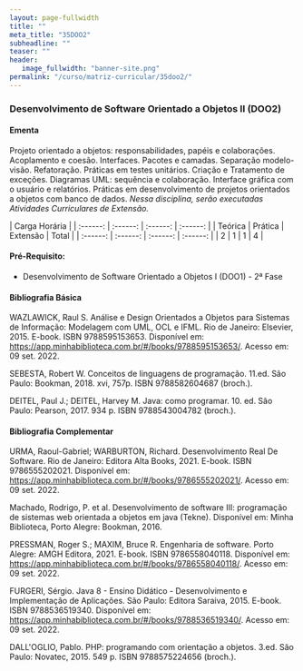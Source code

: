 ```yaml
---
layout: page-fullwidth
title: ""
meta_title: "35DOO2"
subheadline: ""
teaser: ""
header:
   image_fullwidth: "banner-site.png"
permalink: "/curso/matriz-curricular/35doo2/"
---
```


### **Desenvolvimento de Software Orientado a Objetos II (DOO2)**

#### **Ementa**

Projeto orientado a objetos: responsabilidades, papéis e colaborações. Acoplamento e coesão. Interfaces. Pacotes e camadas. Separação modelo-visão. Refatoração. Práticas em testes unitários. Criação e Tratamento de exceções. Diagramas UML: sequência e colaboração. Interface gráfica com o usuário e relatórios. Práticas em desenvolvimento de projetos orientados a objetos com banco de dados. *Nessa disciplina, serão executadas Atividades Curriculares de Extensão.*

| Carga Horária | 
| :------: | :------: | :------: | :------: |
| Teórica | Prática | Extensão | Total |
| :------: | :------: | :------: | :------: |
| 2 | 1 | 1 | 4 |

#### **Pré-Requisito:**

- Desenvolvimento de Software Orientado a Objetos I (DOO1) - 2ª Fase

#### **Bibliografia Básica**

WAZLAWICK, Raul S. Análise e Design Orientados a Objetos para Sistemas de Informação: Modelagem com UML, OCL e IFML. Rio de Janeiro: Elsevier, 2015. E-book. ISBN 9788595153653. Disponível em: https://app.minhabiblioteca.com.br/#/books/9788595153653/. Acesso em: 09 set. 2022. 

SEBESTA, Robert W. Conceitos de linguagens de programação. 11.ed. São Paulo: Bookman, 2018. xvi, 757p. ISBN 9788582604687 (broch.). 

DEITEL, Paul J.; DEITEL, Harvey M. Java: como programar. 10. ed. São Paulo: Pearson, 2017. 934 p. ISBN 9788543004782 (broch.). 

#### **Bibliografia Complementar**

URMA, Raoul-Gabriel; WARBURTON, Richard. Desenvolvimento Real De Software. Rio de Janeiro: Editora Alta Books, 2021. E-book. ISBN 9786555202021. Disponível em: https://app.minhabiblioteca.com.br/#/books/9786555202021/. Acesso em: 09 set. 2022. 

Machado, Rodrigo, P. et al. Desenvolvimento de software III: programação de sistemas web orientada a objetos em java (Tekne). Disponível em: Minha Biblioteca, Porto Alegre: Bookman, 2016. 

PRESSMAN, Roger S.; MAXIM, Bruce R. Engenharia de software. Porto Alegre: AMGH Editora, 2021. E-book. ISBN 9786558040118. Disponível em: https://app.minhabiblioteca.com.br/#/books/9786558040118/. Acesso em: 09 set. 2022. 

FURGERI, Sérgio. Java 8 - Ensino Didático - Desenvolvimento e Implementação de Aplicações. São Paulo: Editora Saraiva, 2015. E-book. ISBN 9788536519340. Disponível em: https://app.minhabiblioteca.com.br/#/books/9788536519340/. Acesso em: 09 set. 2022. 

DALL'OGLIO, Pablo. PHP: programando com orientação a objetos. 3.ed. São Paulo: Novatec, 2015. 549 p. ISBN 9788575224656 (broch.). 